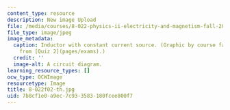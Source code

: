 ```yaml
---
content_type: resource
description: New image Upload
file: /media/courses/8-022-physics-ii-electricity-and-magnetism-fall-2002/7b8cf1e0a9ec7c933583180fcee800f7_8-022f02-th.jpg
file_type: image/jpeg
image_metadata:
  caption: Inductor with constant current source. (Graphic by course faculty, adapted
    from [Quiz 2](pages/exams).)
  credit: ''
  image-alt: A circuit diagram.
learning_resource_types: []
ocw_type: OCWImage
resourcetype: Image
title: 8-022f02-th.jpg
uid: 7b8cf1e0-a9ec-7c93-3583-180fcee800f7
---
```

